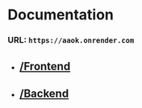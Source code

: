 # Documentation

### URL: `https://aaok.onrender.com`

-  ## [/Frontend](./client/README.md)
-  ## [/Backend](./new_server/readme.md)
